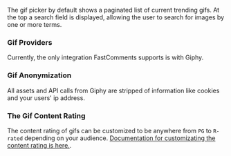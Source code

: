 The gif picker by default shows a paginated list of current trending gifs. At the top a search field is displayed, allowing
the user to search for images by one or more terms.

### Gif Providers

Currently, the only integration FastComments supports is with Giphy.

### Gif Anonymization

All assets and API calls from Giphy are stripped of information like cookies and your users' ip address.

### The Gif Content Rating

The content rating of gifs can be customized to be anywhere from `PG` to `R-rated` depending on your audience.
[Documentation for customizating the content rating is here.](/guide-customizations-and-configuration.html#gif-rating).
